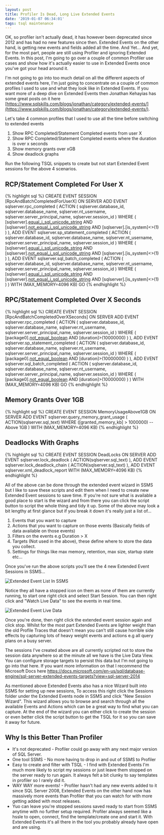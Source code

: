 ```yaml
---
layout: post
title: Profiler Is Dead, Long Live Extended Events
date: '2019-01-07 06:34:01'
tags: tsql maintenance
---
```

OK, so profiler isn't actually dead, it has however been deprecated since 2012 and has had no new features since then. Extended Events on the other hand, is getting new events and fields added all the time. And Yet... And yet, for the most part, people are still using Profiler and ignoring Extended Events. In this post, I'm going to go over a couple of common Profiler use cases and show how it's actually easier to use in Extended Events once you've got your head around it. 

I'm not going to go into too much detail on all the different aspects of extended events here, I'm just going to concentrate on a couple of common profiles I used to use and what they look like in Extended Events. If you want more of a deep dive on Extended Events then Jonathan Kehayias has some great posts on it here [https://www.sqlskills.com/blogs/jonathan/category/extended-events/](https://www.sqlskills.com/blogs/jonathan/category/extended-events/).

Let's take 4 common profiles that I used to use all the time before switching to extended events

1. Show RPC Completed/Statement Completed events from user X
2. Show RPC Completed/Statement Completed events where the duration is over x seconds
3. Show memory grants over xGB
4. Show deadlock graphs

Run the following TSQL snippets to create but not start Extended Event sessions for the above 4 scenarios.

RCP/Statement Completed For User X
------
{% highlight sql %}
CREATE EVENT SESSION [RpcAndBatchCompletedForUserX] ON SERVER 
ADD EVENT sqlserver.rpc_completed
(
  ACTION
   (
      sqlserver.database_id,
      sqlserver.database_name,
      sqlserver.nt_username,
      sqlserver.server_principal_name,
      sqlserver.session_id
   )
   WHERE 
   (
      [sqlserver].[equal_i_sql_unicode_string]([sqlserver].[server_principal_name],N'domain\user') AND 
      [sqlserver].[not_equal_i_sql_unicode_string]([sqlserver].[database_name],N'master') AND 
      [sqlserver].[is_system]<>(1)
   )
),
ADD EVENT sqlserver.sp_statement_completed
(
   ACTION
   (
      sqlserver.database_id,
      sqlserver.database_name,
      sqlserver.nt_username,
      sqlserver.server_principal_name,
      sqlserver.session_id
   )
   WHERE 
   (
      [sqlserver].[equal_i_sql_unicode_string]([sqlserver].[server_principal_name],N'domain\user') AND 
      [sqlserver].[not_equal_i_sql_unicode_string]([sqlserver].[database_name],N'master') AND 
      [sqlserver].[is_system]<>(1)
   )
),
ADD EVENT sqlserver.sql_batch_completed
(
   ACTION
   (
      sqlserver.database_id,
      sqlserver.database_name,
      sqlserver.nt_username,
      sqlserver.server_principal_name,
      sqlserver.session_id
   )
   WHERE 
   (
      [sqlserver].[equal_i_sql_unicode_string]([sqlserver].[server_principal_name],N'domain\user') AND 
      [sqlserver].[not_equal_i_sql_unicode_string]([sqlserver].[database_name],N'master') AND 
      [sqlserver].[is_system]<>(1)
   )
)
WITH (MAX_MEMORY=4096 KB)
GO
{% endhighlight %}

RPC/Statement Completed Over X Seconds
------
{% highlight sql %}
CREATE EVENT SESSION [RpcAndBatchCompletedOverXSeconds] ON SERVER 
ADD EVENT sqlserver.rpc_completed
(
   ACTION
   (
      sqlserver.database_id,
      sqlserver.database_name,
      sqlserver.nt_username,
      sqlserver.server_principal_name,
      sqlserver.session_id
   )
   WHERE 
   (
      [package0].[not_equal_boolean]([sqlserver].[is_system],(1)) AND 
      [duration]>(10000000)
   )
),
ADD EVENT sqlserver.sp_statement_completed
(
   ACTION
   (
      sqlserver.database_id,
      sqlserver.database_name,
      sqlserver.nt_username,
      sqlserver.server_principal_name,
      sqlserver.session_id
   )
   WHERE 
   (
      [package0].[not_equal_boolean]([sqlserver].[is_system],(1)) AND 
      [duration]>(10000000)
   )
),
ADD EVENT sqlserver.sql_batch_completed
(
   ACTION
   (
      sqlserver.database_id,
      sqlserver.database_name,
      sqlserver.nt_username,
      sqlserver.server_principal_name,
      sqlserver.session_id
   )
   WHERE 
   (
      [package0].[not_equal_boolean]([sqlserver].[is_system],(1)) AND 
      [duration]>(10000000)
   )
)
WITH (MAX_MEMORY=4096 KB)
GO
{% endhighlight %}

Memory Grants Over 1GB
------
{% highlight sql %}
CREATE EVENT SESSION MemoryUsageAbove1GB ON SERVER 
ADD EVENT sqlserver.query_memory_grant_usage
(
   ACTION(sqlserver.sql_text)
   WHERE ([granted_memory_kb] > 1000000) --Above 1GB
)
WITH (MAX_MEMORY=4096 KB)
{% endhighlight %}

Deadlocks With Graphs
------
{% highlight sql %}
CREATE EVENT SESSION DeadLocks ON SERVER 
ADD EVENT sqlserver.lock_deadlock
(
   ACTION(sqlserver.sql_text)
),
ADD EVENT sqlserver.lock_deadlock_chain
(
   ACTION(sqlserver.sql_text)
),
ADD EVENT sqlserver.xml_deadlock_report
WITH (MAX_MEMORY=4096 KB)
{% endhighlight %}

All of the above can be done through the extended event wizard in SSMS but I like to save these scripts and edit them when I need to create new Extended Event sessions to save time. If you're not sure what is available a good place to start is the wizard and from there you can click the script button to script the whole thing and tidy it up. Some of the above may look a bit lengthy at first glance but if you break it down it's really just a list of...

1. Events that you want to capture
1. Actions that you want to capture on those events (Basically fields of data available on those events)
1. Filters on the events e.g Duration > X
1. Targets (Not used in the above), these define where to store the data you collect.
1. Settings for things like max memory, retention, max size, startup state etc...

Once you've run the above scripts you'll see the 4 new Extended Event Sessions in SSMS...

![Extended Event List In SSMS]({{site.url}}/content/images/2019-Extended-Events\ssms-ee-list.PNG)

Notice they all have a stopped icon on them as none of them are currently running, to start one right click and select Start Session. You can then right click and "Watch Live Data" to see the events in real time.

![Extended Event Live Data]({{site.url}}/content/images/2019-Extended-Events\ssms-ee-live-data.PNG)

Once you're done, then right click the extended event session again and click stop. Whilst for the most part Extended Events are lighter weight than the old Profile Traces that doesn't mean you can't still cause horrible side effects by capturing lots of heavy weight events and actions e.g all query plans on a busy server.

The sessions I've created above are all currently scripted not to store the session data anywhere so at the minute all we have is the Live Data View. You can configure storage targets to persist this data but I'm not going to go into that here. If you want more information on that I recommend the Microsoft Docs here https://docs.microsoft.com/en-us/sql/database-engine/sql-server-extended-events-targets?view=sql-server-2014 

As mentioned above Extended Events also has a nice Wizard built into SSMS for setting up new sessions, To access this right click the Sessions folder under the Extended Events node in SSMS and click "New Session Wizard".  This wizard allows you to browse and search through all the available Events and Actions which can be a great way to find what you can capture. At the end of the wizard you can either click to create the session or even better click the script button to get the TSQL for it so you can save it away for future. 

## Why Is this Better Than Profiler ##
*	It's not deprecated - Profiler could go away with any next major version of SQL Server.
*	One tool SSMS - No more having to drop in and out of SSMS to Profiler
*	Easy to create and filter with TSQL - I find with Extended Events I'm much more likely to script my sessions or just leave them stopped on the server ready to run again. It always felt a bit clunky to say templates in profiler so I rarely did it.
*	WAY WAY more events! - Profiler hasn't had any new events added to it since SQL Server 2008, Extended Events on the other hand now has massively more events than Profiler that you can watch for with more getting added with most releases.
* Yuo can leave you're stopped sessions saved ready to start from SSMS anytime with no further setup required. Profiler always seemed like a hssle to open, connect, find the template/create one and start it. With Extended Events it's all there in the tool you probably already have open and are using.

